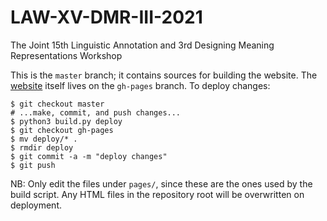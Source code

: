 # LAW-XV-DMR-III-2021
The Joint 15th Linguistic Annotation and 3rd Designing Meaning Representations Workshop

This is the `master` branch; it contains sources for building the website.
The [website](https://sigann.github.io/LAW-XV-2021) itself lives on the `gh-pages` branch.
To deploy changes:

    $ git checkout master
    # ...make, commit, and push changes...
    $ python3 build.py deploy
    $ git checkout gh-pages
    $ mv deploy/* .
    $ rmdir deploy
    $ git commit -a -m "deploy changes"
    $ git push


NB: Only edit the files under `pages/`, since these are the ones used by the build script. Any HTML files in the repository root will be overwritten on deployment.
